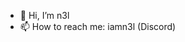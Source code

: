 - 👋 Hi, I’m n3l
- 📫 How to reach me: iamn3l (Discord)

<!---
Egonnoel012/Egonnoel012 is a ✨ special ✨ repository because its `README.md` (this file) appears on your GitHub profile.
You can click the Preview link to take a look at your changes.
--->
